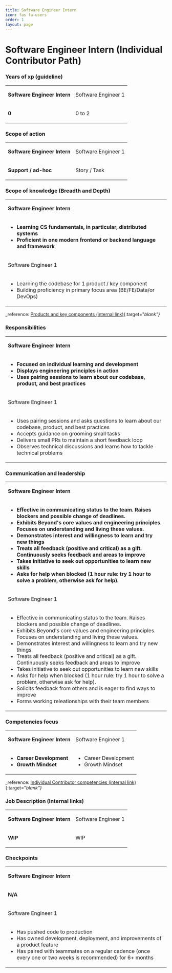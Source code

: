 ```yaml
---
title: Software Engineer Intern
icon: fas fa-users
order: 1
layout: page
---
```


# Software Engineer Intern (Individual Contributor Path)
### Years of xp (guideline)
<table  markdown="1">
<tr>
<td style="font-weight:bold">

Software Engineer Intern

</td>
<td>

Software Engineer 1

</td>
</tr>
<tr>
<td  markdown="1" style="font-weight:bold">

0

</td>
<td  markdown="1">

0 to 2

</td>
</tr>
</table>


### Scope of action
<table  markdown="1">
<tr>
<td style="font-weight:bold">

Software Engineer Intern

</td>
<td>

Software Engineer 1

</td>
</tr>
<tr>
<td  markdown="1" style="font-weight:bold">

Support / ad-hoc

</td>
<td  markdown="1">

Story / Task

</td>
</tr>
</table>


### Scope of knowledge (Breadth and Depth)
<table  markdown="1">
<tr><td style="font-weight:bold">

Software Engineer Intern

</td></tr>
<tr><td markdown="1" style="font-weight:bold">

- Learning CS fundamentals, in particular, distributed systems
- Proficient in one modern frontend or backend language and framework

</td></tr>
<tr><td>

Software Engineer 1

</td></tr>
<tr><td  markdown="1">

- Learning the codebase for 1 product / key component
- Building proficiency in primary focus area (BE/FE/Data/or DevOps)

</td></tr>
</table>


_reference: [Products and key components (internal link)](https://app.tettra.co/teams/beyondpricing/pages/platform-products-and-key-components){:target="_blank"}_

### Responsibilities
<table  markdown="1">
<tr><td style="font-weight:bold">

Software Engineer Intern

</td></tr>
<tr><td markdown="1" style="font-weight:bold">

- Focused on individual learning and development
- Displays engineering principles in action
- Uses pairing sessions to learn about our codebase, product, and best practices

</td></tr>
<tr><td>

Software Engineer 1

</td></tr>
<tr><td  markdown="1">

- Uses pairing sessions and asks questions to learn about our codebase, product, and best practices
- Accepts guidance on grooming small tasks
- Delivers small PRs to maintain a short feedback loop
- Observes technical discussions and learns how to tackle technical problems

</td></tr>
</table>


### Communication and leadership
<table  markdown="1">
<tr><td style="font-weight:bold">

Software Engineer Intern

</td></tr>
<tr><td markdown="1" style="font-weight:bold">

- Effective in communicating status to the team. Raises blockers and possible change of deadlines.
- Exhibits Beyond's core values and engineering principles. Focuses on understanding and living these values.
- Demonstrates interest and willingness to learn and try new things
- Treats all feedback (positive and critical) as a gift. Continuously seeks feedback and areas to improve
- Takes initiative to seek out opportunities to learn new skills
- Asks for help when blocked (1 hour rule: try 1 hour to solve a problem, otherwise ask for help). 

</td></tr>
<tr><td>

Software Engineer 1

</td></tr>
<tr><td  markdown="1">

- Effective in communicating status to the team. Raises blockers and possible change of deadlines.
- Exhibits Beyond's core values and engineering principles. Focuses on understanding and living these values.
- Demonstrates interest and willingness to learn and try new things
- Treats all feedback (positive and critical) as a gift. Continuously seeks feedback and areas to improve
- Takes initiative to seek out opportunities to learn new skills
- Asks for help when blocked (1 hour rule: try 1 hour to solve a problem, otherwise ask for help). 
- Solicits feedback from others and is eager to find ways to improve
- Forms working releationships with their team members

</td></tr>
</table>


### Competencies focus
<table  markdown="1">
<tr>
<td style="font-weight:bold">

Software Engineer Intern

</td>
<td>

Software Engineer 1

</td>
</tr>
<tr>
<td  markdown="1" style="font-weight:bold">

- Career Development
- Growth Mindset

</td>
<td  markdown="1">

- Career Development
- Growth Mindset

</td>
</tr>
</table>


_reference: [Individual Contributor competencies (internal link)](https://app.tettra.co/teams/beyondpricing/pages/individual-contributor-competencies-and-trainings){:target="_blank"}_

### Job Description (Internal links)
<table  markdown="1">
<tr>
<td style="font-weight:bold">

Software Engineer Intern

</td>
<td>

Software Engineer 1

</td>
</tr>
<tr>
<td  markdown="1" style="font-weight:bold">

WIP

</td>
<td  markdown="1">

WIP

</td>
</tr>
</table>


### Checkpoints
<table  markdown="1">
<tr><td style="font-weight:bold">

Software Engineer Intern

</td></tr>
<tr><td markdown="1" style="font-weight:bold">

N/A

</td></tr>
<tr><td>

Software Engineer 1

</td></tr>
<tr><td  markdown="1">

- Has pushed code to production
- Has owned development, deployment, and improvements of a product feature
- Has paired with teammates on a regular cadence (once every one or two weeks is recommended) for 6+ months

</td></tr>
</table>


